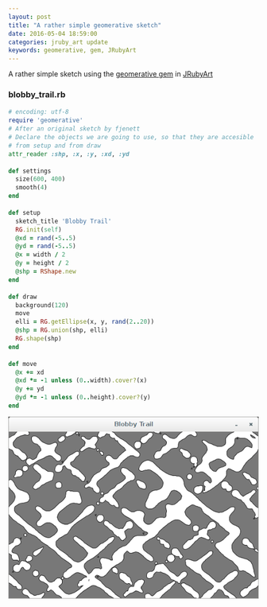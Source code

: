 ```yaml
---
layout: post
title: "A rather simple geomerative sketch"
date: 2016-05-04 18:59:00
categories: jruby_art update
keywords: geomerative, gem, JRubyArt
---
```


A rather simple sketch using the [geomerative gem][gem] in [JRubyArt][jruby_art]

### blobby_trail.rb ###

```ruby
# encoding: utf-8
require 'geomerative'
# After an original sketch by fjenett
# Declare the objects we are going to use, so that they are accesible
# from setup and from draw
attr_reader :shp, :x, :y, :xd, :yd

def settings
  size(600, 400)
  smooth(4)
end

def setup
  sketch_title 'Blobby Trail'
  RG.init(self)
  @xd = rand(-5..5)
  @yd = rand(-5..5)
  @x = width / 2
  @y = height / 2
  @shp = RShape.new
end

def draw
  background(120)
  move
  elli = RG.getEllipse(x, y, rand(2..20))
  @shp = RG.union(shp, elli)
  RG.shape(shp)
end

def move
  @x += xd
  @xd *= -1 unless (0..width).cover?(x)
  @y += yd
  @yd *= -1 unless (0..height).cover?(y)
end
```


<img src="/assets/blobby_trail.png" />

[jruby_art]:https://ruby-processing.github.io/index.html
[gem]:https://ruby-processing.github.io/geomerativegem/